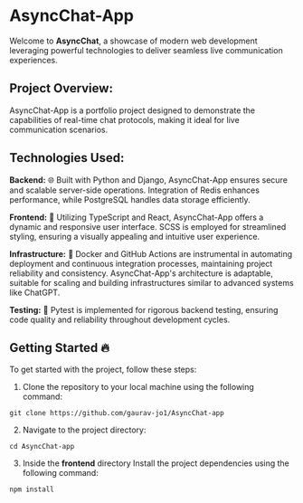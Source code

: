 # AsyncChat-App

Welcome to **AsyncChat**, a showcase of modern web development leveraging powerful technologies to deliver seamless live communication experiences.

## Project Overview:

AsyncChat-App is a portfolio project designed to demonstrate the capabilities of real-time chat protocols, making it ideal for live communication scenarios.

## Technologies Used:

**Backend:** 🌐 Built with Python and Django, AsyncChat-App ensures secure and scalable server-side operations. Integration of Redis enhances performance, while PostgreSQL handles data storage efficiently.

**Frontend:** 🎨 Utilizing TypeScript and React, AsyncChat-App offers a dynamic and responsive user interface. SCSS is employed for streamlined styling, ensuring a visually appealing and intuitive user experience.

**Infrastructure:** 🐳 Docker and GitHub Actions are instrumental in automating deployment and continuous integration processes, maintaining project reliability and consistency. AsyncChat-App's architecture is adaptable, suitable for scaling and building infrastructures similar to advanced systems like ChatGPT.

**Testing:** 🧪 Pytest is implemented for rigorous backend testing, ensuring code quality and reliability throughout development cycles.

## Getting Started 🔥
To get started with the project, follow these steps:

1. Clone the repository to your local machine using the following command:
```
git clone https://github.com/gaurav-jo1/AsyncChat-app
```

2. Navigate to the project directory:
```
cd AsyncChat-app
```

3. Inside the **frontend** directory Install the project dependencies using the following command:
```
npm install
```

